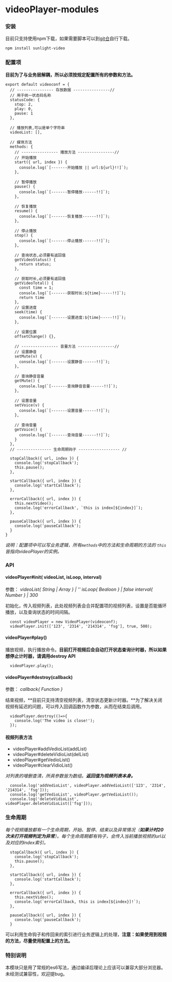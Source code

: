 # videoPlayer-modules

### 安装
目前只支持使用npm下载，如果需要脚本可以到[git仓](https://github.com/ushowjack/sunlight-modules.git)自行下载。
```bash
npm install sunlight-video
```

### 配置项
**目前为了与业务层解耦，所以必须按规定配置所有的参数和方法。**
```ES6
export default videoconf = {
  // ---------------- 存放数据 ----------------//
  // 用于统一状态码名称
  statusCode: {
    stop: 2,
    play: 0,
    pause: 1
  },

  // 播放列表,可以是单个字符串
  videoList: [],

  // 媒体方法
  methods: {
    // ---------------- 播放方法 ----------------//
    // 开始播放
    start({ url, index }) {
      console.log(`[-------开始播放 || url:${url}!!]`);
    },

    // 暂停播放
    pause() {
      console.log(`[-------暂停播放------!!]`);
    },

    // 恢复播放
    resume() {
      console.log(`[-------恢复播放------!!]`);
    },

    // 停止播放
    stop() {
      console.log(`[-------停止播放------!!]`);
    },

    // 查询状态,必须要有返回值
    getVideoStatus() {
      return status;
    },

    // 获取时长,必须要有返回值
    getVideoTotal() {
      const time = 1;
      console.log(`[-------获取时长:${time}-----!!]`);
      return time
    },
    // 设置进度
    seek(time) {
      console.log(`[-------设置进度:${time}-----!!]`);
    },

    // 设置位置
    offsetChange() {},

    // ---------------- 音量方法 ----------------//
    // 设置静音
    setMute(v) {
      console.log(`[-------设置静音------!!]`);
    },

    // 查询静音音量
    getMute() {
      console.log(`[-------查询静音音量------!!]`);
    },

    // 设置音量
    setVoice(v) {
      console.log(`[-------设置音量------!!]`);
    },

    // 查询音量
    getVoice() {
      console.log(`[-------查询音量------!!]`);
    }
  },
  // --------------- 生命周期钩子 ------------------ //

  stopCallback({ url, index }) {
    console.log('stopCallback');
    this.pause();
  },

  startCallback({ url, index }) {
    console.log('startCallback');
  },

  errorCallback({ url, index }) {
    this.nextVideo();
    console.log('errorCallback', `this is index[${index}]`);
  },

  pauseCallback({ url, index }) {
    console.log('pauseCallback');
  }
}
```
*说明：配置项中可以写业务逻辑，所有`methods`中的方法和生命周期的方法的 `this` 皆指向videoPlayer的实例。*

### API

#### videoPlayer#init( videoList, isLoop, interval)

参数：
*videoList{ String | Array } | ''*
*isLoop{ Bealoon } | false*
*interval{ Number } | 300*

初始化，传入视频列表，此处视频列表会合并配置项的视频列表，设置是否能循环播放，以及查询状态的时间间隔。

```ES6
  const videoPlayer = new VideoPlayer(videoconf);
  videoPlayer.init(['123', '2314', '214314', 'fsg'], true, 500);
```
#### videoPlayer#play()

播放视频，执行播放命令。**目前打开视频后会自动打开状态查询计时器，所以如果想停止计时器，请调用destroy API**

```ES6
  videoPlayer.play();
```

#### videoPlayer#destroy(callback)
参数：
*callback{ Function }*

结束视频，**目前只支持清空视频列表，清空状态更新计时器。**为了解决关闭视频有延迟的问题，可以传入回调函数作为参数，从而在结束后调用。
```ES6
  videoPlayer.destroy(()=>{
    console.log('The video is close!');
  });
```
#### 视频列表方法
- videoPlayer#addVedioList(addList)
- videoPlayer#deleteVidioList(delList)
- videoPlayer#getVedioList()
- videoPlayer#clearVidioList()

*对列表的增删查清，所具参数皆为数组。**返回值为视频列表本身。***
```ES6
  console.log('addVedioList', videoPlayer.addVedioList(['123', '2314', '214314', 'fsg']));
  console.log('getVedioList', videoPlayer.getVedioList());
  console.log('deleteVidioList', videoPlayer.deleteVidioList(['fsg']));
```
### 生命周期
*每个视频播放都有一个生命周期，开始、暂停、结束以及异常情况（**如果计时20次未打开视频判定为异常**）。每个生命周期都有钩子，会传入当前播放视频的url以及对应的index索引。*
```ES6
  stopCallback({ url, index }) {
    console.log('stopCallback');
    this.pause();
  },

  startCallback({ url, index }) {
    console.log('startCallback');
  },

  errorCallback({ url, index }) {
    this.nextVideo();
    console.log(`errorCallback, this is index[${index}]!`);
  },

  pauseCallback({ url, index }) {
    console.log('pauseCallback');
  }
```
可以利用生命钩子和传回来的索引进行业务逻辑上的处理，**注意：如果使用到视频的方法，尽量使用配置上的方法。**

### 特别说明
本模块只是用了常规的es6写法，通过编译后理论上应该可以兼容大部分浏览器。未经测试兼容性，欢迎提bug。
